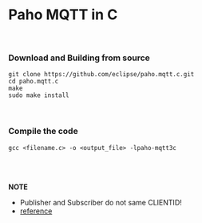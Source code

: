 # Paho MQTT in C

<br />

### Download and Building from source
``` can rename directory.
git clone https://github.com/eclipse/paho.mqtt.c.git
cd paho.mqtt.c
make
sudo make install
```

<br />

### Compile the code
`gcc <filename.c> -o <output_file> -lpaho-mqtt3c`


<br /><br />

**NOTE**
- Publisher and Subscriber do not same CLIENTID!
- [reference](https://www.eclipse.org/paho/index.php?page=clients/c/index.php)